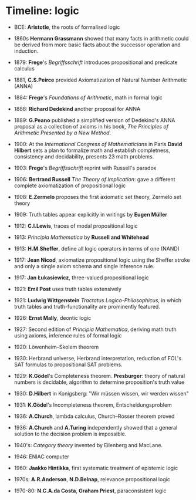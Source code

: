 # Timeline: logic


- BCE: **Aristotle**, the roots of formalised logic
- 1860s **Hermann Grassmann** showed that many facts in arithmetic could be derived from more basic facts about the successor operation and induction.
- 1879: **Frege**'s _Begriffsschrift_ introduces propositional and predicate calculus
- 1881, **C.S.Peirce** provided Axiomatization of Natural Number Arithmetic (ANNA)
- 1884: **Frege**'s _Foundations of Arithmetic_, math in formal logic
- 1888: **Richard Dedekind** another proposal for ANNA
- 1889: **G.Peano** published a simplified version of Dedekind's ANNA proposal as a collection of axioms in his book, _The Principles of Arithmetic Presented by a New Method_.


- 1900: At the _International Congress of Mathematicians_ in Paris **David Hilbert** sets a plan to formalize math and establish completness, consistency and decidability, presents 23 math problems.
- 1903: **Frege**'s _Begriffsschrift_ reprint with Russell's paradox
- 1906: **Bertrand Russell** _The Theory of Implication_: gave a different complete axiomatization of propositional logic
- 1908: **E.Zermelo** proposes the first axiomatic set theory, Zermelo set theory
- 1909: Truth tables appear explicitly in writings by **Eugen Müller**
- 1912: **C.I.Lewis**, traces of modal propositional logic
- 1913: _Principia Mathematica_ by **Russell and Whitehead**
- 1913: **H.M.Sheffer**, define all logic operators in terms of one (NAND)
- 1917: **Jean Nicod**, axiomatize propositional logic using the Sheffer stroke and only a single axiom schema and single inference rule.
- 1917: **Jan Łukasiewicz**, three-valued propositional logic
- 1921: **Emil Post** uses truth tables extensively
- 1921: **Ludwig Wittgenstein** _Tractatus Logico-Philosophicus_, in which truth tables and truth-functionality are prominently featured.
- 1926: **Ernst Mally**, deontic logic
- 1927: Second edition of _Principia Mathematica_, deriving math truth using axioms, inference rules of formal logic
- 1920: Löwenheim–Skolem theorem
- 1930: Herbrand universe, Herbrand interpretation, reduction of FOL's SAT formulas to propositional SAT problems.
- 1929: **K.Gödel**'s Completeness theorem. **Presburger**: theory of natural numbers is decidable, algorithm to determine proposition's truth value
- 1930: **D.Hilbert** in Konigsberg: "Wir müssen wissen, wir werden wissen"
- 1931: **K.Göde**l's Incompleteness theorem, Entscheidungsproblem
- 1936: **A.Church**, lambda calculus, Church–Rosser theorem proved
- 1936: **A.Church** and **A.Turing** independently showed that a general solution to the decision problem is impossible.
- 1940's: *Category theory* invented by Eilenberg and MacLane.
- 1946: ENIAC computer
- 1960: **Jaakko Hintikka**, first systematic treatment of epistemic logic
- 1970s: **A.R.Anderson**, **N.D.Belnap**, relevance propositional logic
- 1970-80: **N.C.A.da Costa**, **Graham Priest**, paraconsistent logic
